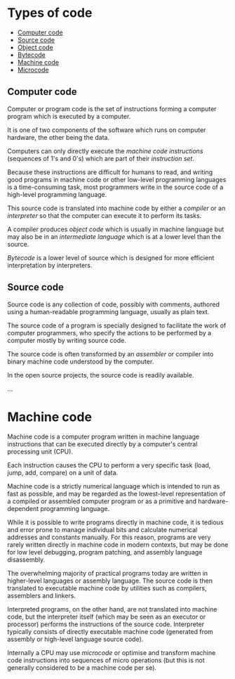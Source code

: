 # Types of code

- [Computer code](https://www.wikiwand.com/en/Computer_code)
- [Source code](https://www.wikiwand.com/en/Source_code)
- [Object code](https://www.wikiwand.com/en/Object_code)
- [Bytecode](https://www.wikiwand.com/en/Bytecode)
- [Machine code](https://www.wikiwand.com/en/undefined)
- [Microcode](https://www.wikiwand.com/en/Microcode)


## Computer code
Computer or program code is the set of instructions forming a computer program which is executed by a computer.

It is one of two components of the software which runs on computer hardware, the other being the data.

Computers can only directly execute the *machine code instructions* (sequences of 1's and 0's) which are part of their *instruction set*.

Because these instructions are difficult for humans to read, and writing good programs in machine code or other low-level programming languages is a time-consuming task, most programmers write in the source code of a high-level programming language.

This source code is translated into machine code by either a *compiler* or an *interpreter* so that the computer can execute it to perform its tasks.

A compiler produces *object code* which is usually in machine language but may also be in an *intermediate language* which is at a lower level than the source.

*Bytecode* is a lower level of source which is designed for more efficient interpretation by interpreters.


## Source code
Source code is any collection of code, possibly with comments, authored using a human-readable programming language, usually as plain text.

The source code of a program is specially designed to facilitate the work of computer programmers, who specify the actions to be performed by a computer mostly by writing source code.

The source code is often transformed by an *assembler* or compiler into binary machine code understood by the computer.

In the open source projects, the source code is readily available.

...



# Machine code
Machine code is a computer program written in machine language instructions that can be executed directly by a computer's central processing unit (CPU).

Each instruction causes the CPU to perform a very specific task (load, jump, add, compare) on a unit of data.

Machine code is a strictly numerical language which is intended to run as fast as possible, and may be regarded as the lowest-level representation of a compiled or assembled computer program or as a primitive and hardware-dependent programming language.

While it is possible to write programs directly in machine code, it is tedious and error prone to manage individual bits and calculate numerical addresses and constants manually. For this reason, programs are very rarely written directly in machine code in modern contexts, but may be done for low level debugging, program patching, and assembly language disassembly.

The overwhelming majority of practical programs today are written in higher-level languages or assembly language. The source code is then translated to executable machine code by utilities such as compilers, assemblers and linkers.

Interpreted programs, on the other hand, are not translated into machine code, but the interpreter itself (which may be seen as an executor or processor) performs the instructions of the source code. Interpreter typically consists of directly executable machine code (generated from assembly or high-level language source code).


Internally a CPU may use *microcode* or optimise and transform machine code instructions into sequences of micro operations (but this is not generally considered to be a machine code per se).

